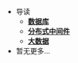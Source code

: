 * 导读
    * [**数据库**](/doc/03-数据库/README.md)
    * [**分布式中间件**](/doc/04-分布式中间件/README.md)
    * [**大数据**](/doc/07-大数据/README.md)
* 暂无更多...

